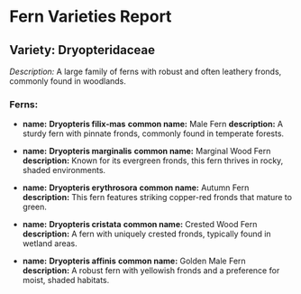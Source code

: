 # Fern Varieties Report

## Variety: Dryopteridaceae
*Description:*
A large family of ferns with robust and often leathery fronds, commonly found in woodlands.

### Ferns:
- **name:** **Dryopteris filix-mas**
  **common name:** Male Fern
  **description:** A sturdy fern with pinnate fronds, commonly found in temperate forests.

- **name:** **Dryopteris marginalis**
  **common name:** Marginal Wood Fern
  **description:** Known for its evergreen fronds, this fern thrives in rocky, shaded environments.

- **name:** **Dryopteris erythrosora**
  **common name:** Autumn Fern
  **description:** This fern features striking copper-red fronds that mature to green.

- **name:** **Dryopteris cristata**
  **common name:** Crested Wood Fern
  **description:** A fern with uniquely crested fronds, typically found in wetland areas.

- **name:** **Dryopteris affinis**
  **common name:** Golden Male Fern
  **description:** A robust fern with yellowish fronds and a preference for moist, shaded habitats.

